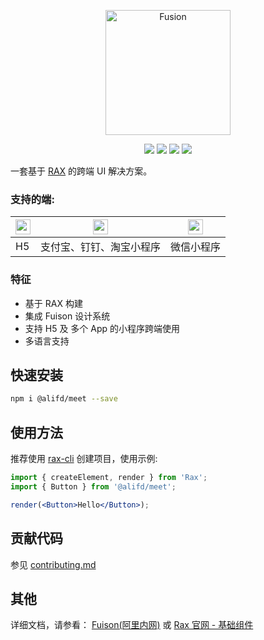 <p align="center">
  <a href="https://fusion.design/" target="_blank">
    <img alt="Fusion" src="https://img.alicdn.com/tfs/TB1YsoiHVzqK1RjSZFCXXbbxVXa-159-99.svg" width="200">
  </a>
</p>

<p align="center">
  <img src="https://img.shields.io/npm/v/@alifd/meet.svg">
  <img src="https://img.shields.io/npm/dm/@alifd/meet.svg">
  <img src="https://img.shields.io/npm/l/@alifd/meet.svg">
  <img src="https://img.shields.io/bundlephobia/min/@alifd/meet/2.5.4.svg" />
</p>

一套基于 [RAX](https://rax.js.org/) 的跨端 UI 解决方案。

### 支持的端:

| <img src="https://img.alicdn.com/imgextra/i4/O1CN01qpRbWW1bVlP2dqdbl_!!6000000003471-2-tps-200-200.png" width="24" /> | <img src="https://img.alicdn.com/imgextra/i4/O1CN01YUoRdR1PpfDqm3fpm_!!6000000001890-2-tps-200-200.png" width="24" /> | <img src="https://img.alicdn.com/imgextra/i3/O1CN01nvAkaM1LOPBmesNDA_!!6000000001289-2-tps-200-200.png" width="24" /> |
| --------------------------------------------------------------------------------------------------------------------- | --------------------------------------------------------------------------------------------------------------------- | --------------------------------------------------------------------------------------------------------------------- |
| H5                                                                                                                    | 支付宝、钉钉、淘宝小程序                                                                                              | 微信小程序                                                                                                            |

### 特征

- 基于 RAX 构建
- 集成 Fuison 设计系统
- 支持 H5 及 多个 App 的小程序跨端使用
- 多语言支持

## 快速安装

```bash
npm i @alifd/meet --save
```

## 使用方法

推荐使用 [rax-cli](https://rax.js.org/docs/guide/getting-start) 创建项目，使用示例:

```jsx
import { createElement, render } from 'Rax';
import { Button } from '@alifd/meet';

render(<Button>Hello</Button>);
```

## 贡献代码

参见 [contributing.md](./contributing.md)

## 其他

详细文档，请参看： [Fuison(阿里内网)](https://fusion.alibaba-inc.com/mobile) 或 [Rax 官网 - 基础组件](https://rax.js.org/docs/components/meet-about)
